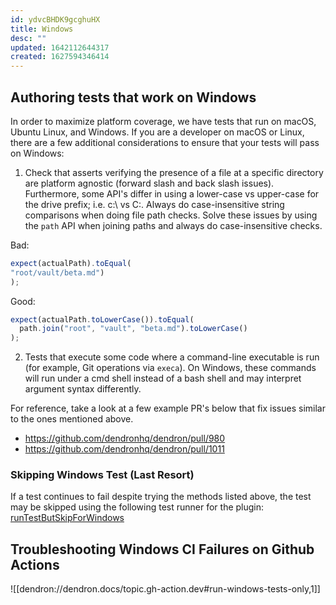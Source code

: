 ```yaml
---
id: ydvcBHDK9gcghuHX
title: Windows
desc: ""
updated: 1642112644317
created: 1627594346414
---
```


## Authoring tests that work on Windows

In order to maximize platform coverage, we have tests that run on macOS, Ubuntu Linux, and Windows. If you are a developer on macOS or Linux, there are a few additional considerations to ensure that your tests will pass on Windows:

1. Check that asserts verifying the presence of a file at a specific directory are platform agnostic (forward slash and back slash issues). Furthermore, some API's differ in using a lower-case vs upper-case for the drive prefix; i.e. c:\ vs C:\. Always do case-insensitive string comparisons when doing file path checks. Solve these issues by using the `path` API when joining paths and always do case-insensitive checks.

Bad:

```typescript
expect(actualPath).toEqual(
"root/vault/beta.md")
);
```

Good:

```typescript
expect(actualPath.toLowerCase()).toEqual(
  path.join("root", "vault", "beta.md").toLowerCase()
);
```

2. Tests that execute some code where a command-line executable is run (for example, Git operations via `execa`). On Windows, these commands will run under a cmd shell instead of a bash shell and may interpret argument syntax differently.

For reference, take a look at a few example PR's below that fix issues similar to the ones mentioned above.

- https://github.com/dendronhq/dendron/pull/980
- https://github.com/dendronhq/dendron/pull/1011

### Skipping Windows Test (Last Resort)

If a test continues to fail despite trying the methods listed above, the test may be skipped using the following test runner for the plugin: [runTestButSkipForWindows](https://github.com/dendronhq/dendron/blob/master/packages/plugin-core/src/test/testUtilsV3.ts)

## Troubleshooting Windows CI Failures on Github Actions

![[dendron://dendron.docs/topic.gh-action.dev#run-windows-tests-only,1]]

